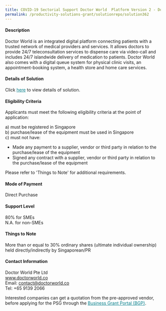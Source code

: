 ```yaml
---
title: COVID-19 Sectorial Support Doctor World  Platform Version 2 - Doctor World Basic 
permalink: /productivity-solutions-grant/solutionrepo/solution362
---
```


#### Description

Doctor World is an integrated digital platform connecting patients with a trusted network of medical providers and services. It allows doctors to provide 24/7 teleconsultation services to dispense care via video-call and includes 24/7 islandwide delivery of medication to patients. Doctor World also comes with a digital queue system for physical clinic visits, an appointment-booking system, a health store and home care services.


#### Details of Solution

Click <a href='https://gb-assist-staging.netlify.app/images/psg/Doctor_World_Annex_3_CR_wef_27_April2020_Part_1.pdf' style='color:#037e8a'>here</a> to view details of solution.

#### Eligibility Criteria

Applicants must meet the following eligibility criteria at the point of application:

a) must be registered in Singapore <br>
b) purchase/lease of the equipment must be used in Singapore <br>
c) must not have:
- Made any payment to a supplier, vendor or third party in relation to the purchase/lease of the equipment
- Signed any contract with a supplier, vendor or third party in relation to the purchase/lease of the equipment

Please refer to 'Things to Note' for additional requirements.

#### Mode of Payment
Direct Purchase

#### Support Level
80% for SMEs <br>
N.A. for non-SMEs

#### Things to Note
More than or equal to 30% ordinary shares (ultimate individual ownership) held directly/indirectly by Singaporean/PR

#### Contact Information
Doctor World Pte Ltd<br>www.doctorworld.co<br>Email: contact@doctorworld.co<br>Tel: +65 9139 2066

Interested companies can get a quotation from the pre-approved vendor, before applying for the PSG through the <a target='_blank' style='color:#037e8a' href='https://www.businessgrants.gov.sg/'>Business Grant Portal (BGP)</a>.
